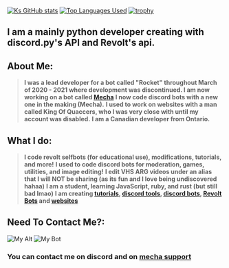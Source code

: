 [![Ks GitHub stats](https://github-readme-stats.vercel.app/api?username=ksIsCute&theme=synthwave)](https://github.com/ksiscute)
[![Top Languages Used](https://github-readme-stats.vercel.app/api/top-langs/?username=ksIsCute&langs_count=10&theme=synthwave)](https://github.com/ksiscute)
[![trophy](https://github-profile-trophy.vercel.app/?username=ksIsCute)](https://github.com/ryo-ma/github-profile-trophy)
## I am a mainly python developer creating with discord.py's API and Revolt's api.
## About Me:
> **I was a lead developer for a bot called "Rocket" throughout March of 2020 - 2021 where development was discontinued. I am now working on a bot called [Mecha](https://mechadiscord.tk)**
> **I now code discord bots with a new one in the making (Mecha).**
> **I used to work on websites with a man called King Of Quaccers, who I was very close with until my account was disabled.**
> **I am a Canadian developer from Ontario.**
## What I do:
> **I code revolt selfbots (for educational use), modifications, tutorials, and more!**
> **I used to code discord bots for moderation, games, utilities, and image editing!**
> **I edit VHS ARG videos under an alias that I will NOT be sharing (as its fun and I love being undiscovered hahaa)**
> **I am a student, learning JavaScript, ruby, and rust (but still bad lmao)**
> **I am creating [tutorials](https://github.com/ksIsCute/discordrb), [discord tools](https://github.com/ksIsCute/Snippet-Central), [discord bots](https://mechadiscord.tk), [Revolt Bots](https://revolt.chat/) and [websites](https://classic.ksiscute.repl.co/about)**
## Need To Contact Me?:
![My Alt](https://dcbadge.vercel.app/api/shield/940289135074238594?theme=discord&logoColor=orange)
![My Bot](https://dcbadge.vercel.app/api/shield/bot/930821149644963900?theme=discord&logoColor=red)
### You can contact me on discord and on [mecha support](https://mechadiscord.tk)
